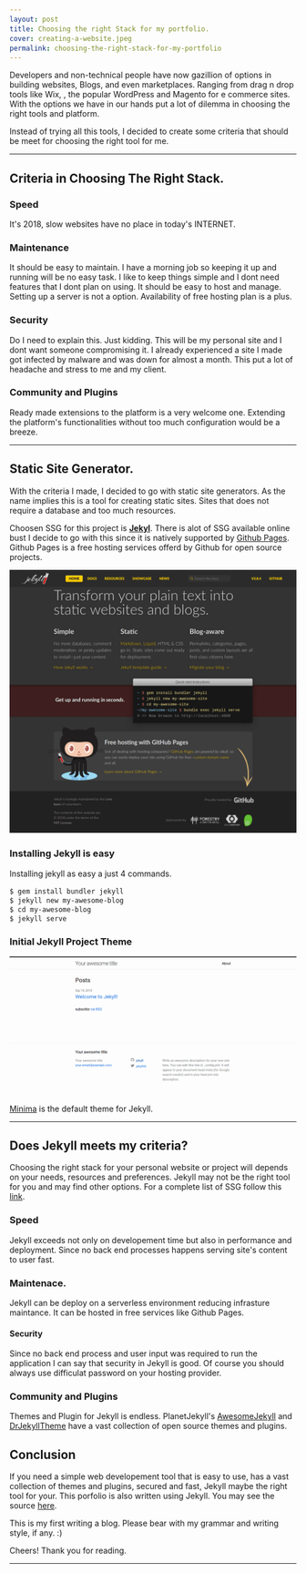 ```yaml
---
layout: post
title: Choosing the right Stack for my portfolio.
cover: creating-a-website.jpeg
permalink: choosing-the-right-stack-for-my-portfolio
---
```

Developers and non-technical people have now gazillion of options in building websites, Blogs, and even marketplaces. Ranging from drag n drop tools like Wix, , the popular WordPress and Magento for e commerce sites. With the options we have in our hands put a lot of dilemma in choosing the right tools and platform. 

Instead of  trying all this tools, I decided to create some criteria that should be meet for choosing the right tool for me.

-----

## Criteria in Choosing The Right Stack. 

### Speed
It's 2018, slow websites have no place in today's INTERNET.

### Maintenance
It should be easy to maintain. I have a morning job so keeping it up and running will be no easy task. I like to keep things simple and I dont need features that I dont plan on using. It should be easy to host and manage. Setting up a server is not a option.	Availability of free hosting plan is a plus.

### Security
Do I need to explain this. Just kidding. This will be my personal site and I dont want someone compromising it. I already experienced a site I made got infected by malware and was down for almost a month. This put a lot of headache and stress to me and my client. 

### Community and Plugins

Ready made extensions to the platform is a very welcome one. Extending the platform's functionalities without too much configuration would be a breeze.

------

## Static Site Generator.
With the criteria I made, I decided to go with static site generators. As the name implies this is a tool for creating static sites. Sites that does not require a database and too much resources. 

Choosen SSG for this project is **[Jekyl](https://jekyllrb.com/ "Jekyll Websit")**. There is alot of SSG available online bust I decide to go with this since it is natively supported by [Github Pages](https://pages.github.com/ "Github Pages"). Github Pages is a free hosting services offerd by Github for open source projects.

![Jekyll Website](/assets/images/jekyllrb.com-website.png "Jekyll Website")

### Installing Jekyll is easy

Installing jekyll as easy a just 4 commands.

```
$ gem install bundler jekyll
$ jekyll new my-awesome-blog
$ cd my-awesome-blog
$ jekyll serve
```

### Initial Jekyll Project Theme

![Jekyll Default Theme](/assets/images/default-jekyll-theme.png "Jekyll Default Theme")

[Minima](https://github.com/jekyll/minima "Minima Github Repository") is the default theme for Jekyll. 

------

## Does Jekyll meets my criteria?

Choosing the right stack for your personal website or project will depends on your needs, resources and preferences. Jekyll may not be the right tool for you and may find other options. For a complete list of SSG follow this [link](https://www.staticgen.com "Static Gen").

### Speed
Jekyll exceeds not only on developement time but also in performance and deployment. Since no back end processes happens serving site's content to user fast.

### Maintenace.
Jekyll can be deploy on a serverless environment reducing infrasture maintance. It can be hosted in free services like Github Pages.

#### Security
Since no back end process and user input was required to run the application I can say that security in Jekyll is good. Of course you should always use difficulat password on your hosting provider.

### Community and Plugins
Themes and Plugin for Jekyll is endless. PlanetJekyll's [AwesomeJekyll](https://github.com/planetjekyll/awesome-jekyll "Awesome Jekyll") and [DrJekyllTheme](https://drjekyllthemes.github.io/ "Dr. Jekyll Themes") have a vast collection of open source themes and plugins.

## Conclusion
If you need a simple web developement tool that is easy to use, has a vast collection of themes and plugins, secured and fast, Jekyll maybe the right tool for your. This porfolio is also written using Jekyll. You may see the source [here](https://github.com/manuelubaldo/manuelubaldo.github.io).

This is my first writing a blog. Please bear with my grammar and writing style, if any. :) 

Cheers! Thank you for reading.

-------
